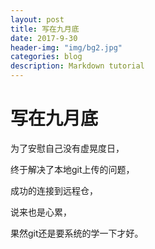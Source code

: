 ```yaml
---
layout: post
title: 写在九月底
date: 2017-9-30
header-img: "img/bg2.jpg"
categories: blog
description: Markdown tutorial
---
```


# 写在九月底

为了安慰自己没有虚晃度日，

终于解决了本地git上传的问题，

成功的连接到远程仓，

说来也是心累，

果然git还是要系统的学一下才好。

